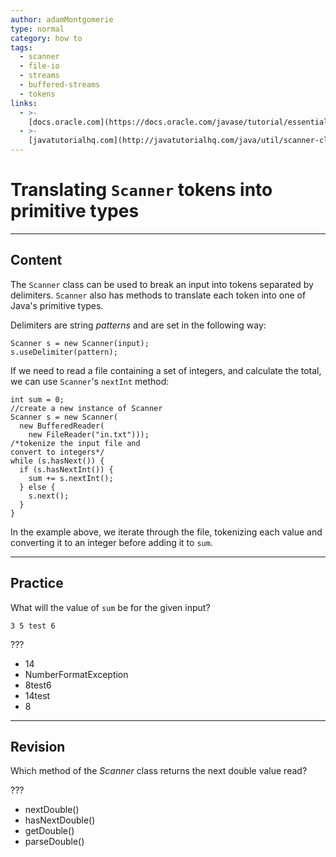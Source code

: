 ```yaml
---
author: adamMontgomerie
type: normal
category: how to
tags:
  - scanner
  - file-io
  - streams
  - buffered-streams
  - tokens
links:
  - >-
    [docs.oracle.com](https://docs.oracle.com/javase/tutorial/essential/io/scanning.html){website}
  - >-
    [javatutorialhq.com](http://javatutorialhq.com/java/util/scanner-class-tutorial/usedelimiter-string-pattern-method-example/){website}
---
```


# Translating `Scanner` tokens into primitive types


---

## Content

The `Scanner` class can be used to break an input into tokens separated by delimiters. `Scanner` also has methods to translate each token into one of Java's primitive types.

Delimiters are string *patterns* and are set in the following way:

```plain-text
Scanner s = new Scanner(input);
s.useDelimiter(pattern);
```

If we need to read a file containing a set of integers, and calculate the total, we can use `Scanner`'s `nextInt` method:

```plain-text
int sum = 0;
//create a new instance of Scanner
Scanner s = new Scanner(
  new BufferedReader(
    new FileReader("in.txt")));
/*tokenize the input file and 
convert to integers*/
while (s.hasNext()) {
  if (s.hasNextInt()) {
    sum += s.nextInt();
  } else {
    s.next();
  }
}
```

In the example above, we iterate through the file, tokenizing each value and converting it to an integer before adding it to `sum`.


---

## Practice

What will the value of `sum` be for the given input?

```plain-text
3 5 test 6
```

???

- 14
- NumberFormatException
- 8test6
- 14test
- 8


---

## Revision

Which method of the *Scanner* class returns the next double value read?

???

- nextDouble()
- hasNextDouble()
- getDouble()
- parseDouble()
